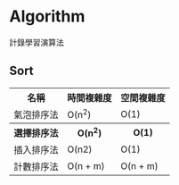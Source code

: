 # Algorithm
計錄學習演算法



## Sort 

<table>
<tr>
    <th>名稱</th>
    <th>時間複雜度</th>
    <th>空間複雜度</th>
</tr>
<tr>
    <td>氣泡排序法</td>
    <td>O(n<sup>2</sup>)</td>
    <td>O(1)</td>
</tr>

<tr>
    <th>選擇排序法</td>
    <th>O(n<sup>2</sup>)</td>
    <th>O(1)</td>
</tr>

<tr>
    <td>插入排序法</td>
    <td>O(n<super>2</super>)</td>
    <td>O(1)</td>
</tr>

<tr>
    <td>計數排序法</td>
    <td>O(n + m)</td>
    <td>O(n + m)</td>
</tr>

</table>